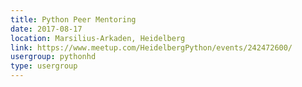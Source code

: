 ```yaml
---
title: Python Peer Mentoring
date: 2017-08-17
location: Marsilius-Arkaden, Heidelberg
link: https://www.meetup.com/HeidelbergPython/events/242472600/
usergroup: pythonhd
type: usergroup
---
```

